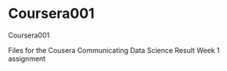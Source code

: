 # Coursera001
Coursera001

Files for the Cousera Communicating Data Science Result Week 1 assignment
